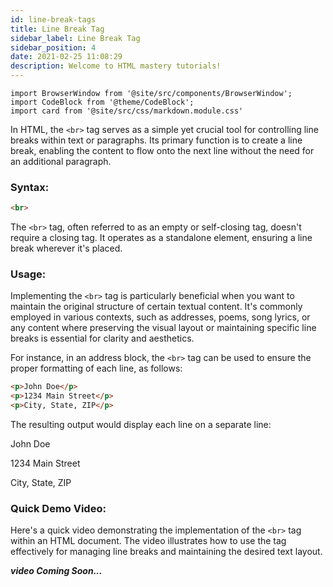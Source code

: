 ```yaml
---
id: line-break-tags
title: Line Break Tag
sidebar_label: Line Break Tag
sidebar_position: 4
date: 2021-02-25 11:08:29
description: Welcome to HTML mastery tutorials!
---
```


```mdx-code-block
import BrowserWindow from '@site/src/components/BrowserWindow';
import CodeBlock from '@theme/CodeBlock';
import card from '@site/src/css/markdown.module.css'
```

In HTML, the `<br>` tag serves as a simple yet crucial tool for controlling line breaks within text or paragraphs. Its primary function is to create a line break, enabling the content to flow onto the next line without the need for an additional paragraph.

### Syntax:

```html
<br>
```

The `<br>` tag, often referred to as an empty or self-closing tag, doesn't require a closing tag. It operates as a standalone element, ensuring a line break wherever it's placed.

### Usage:

Implementing the `<br>` tag is particularly beneficial when you want to maintain the original structure of certain textual content. It's commonly employed in various contexts, such as addresses, poems, song lyrics, or any content where preserving the visual layout or maintaining specific line breaks is essential for clarity and aesthetics.

For instance, in an address block, the `<br>` tag can be used to ensure the proper formatting of each line, as follows:

```html title="index.html"
<p>John Doe</p>
<p>1234 Main Street</p>
<p>City, State, ZIP</p>
```

The resulting output would display each line on a separate line:

<BrowserWindow url="http://127.0.0.1:5500/index.html">
    <p>John Doe</p>
    <p>1234 Main Street</p>
    <p>City, State, ZIP</p>
</BrowserWindow>

### Quick Demo Video:

Here's a quick video demonstrating the implementation of the `<br>` tag within an HTML document. The video illustrates how to use the tag effectively for managing line breaks and maintaining the desired text layout.

***video Coming Soon...***

